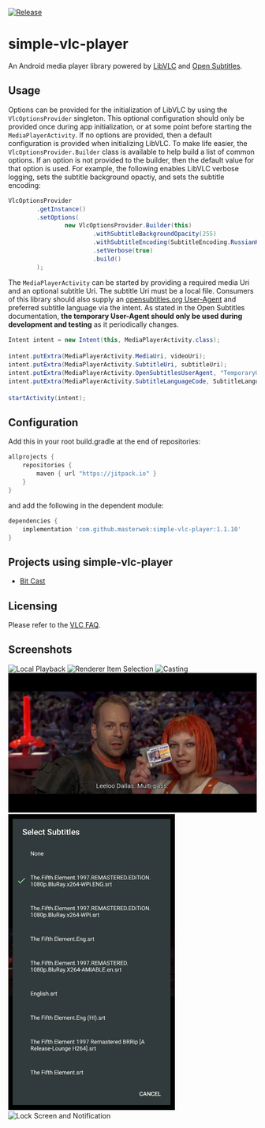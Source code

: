 [![Release](https://jitpack.io/v/masterwok/simple-vlc-player.svg)](https://jitpack.io/#masterwok/simple-vlc-player)

# simple-vlc-player
An Android media player library powered by [LibVLC](https://wiki.videolan.org/LibVLC/) and [Open Subtitles](http://trac.opensubtitles.org/projects/opensubtitles/wiki/DevReadFirst).

## Usage

Options can be provided for the initialization of LibVLC by using the ```VlcOptionsProvider``` singleton. This optional configuration should only be provided once during app initialization, or at some point before starting the ```MediaPlayerActivity```. If no options are provided, then a default configuration is provided when initializing LibVLC. To make life easier, the ```VlcOptionsProvider.Builder``` class is available to help build a list of common options. If an option is not provided to the builder, then the default value for that option is used. For example, the following enables LibVLC verbose logging, sets the subtitle background opactiy, and sets the subtitle encoding:

```java
VlcOptionsProvider
        .getInstance()
        .setOptions(
                new VlcOptionsProvider.Builder(this)
                        .withSubtitleBackgroundOpacity(255)
                        .withSubtitleEncoding(SubtitleEncoding.RussianKOI8R)
                        .setVerbose(true)
                        .build()
        );
```

The ```MediaPlayerActivity``` can be started by providing a required media Uri and an optional subtitle Uri. The subtitle Uri must be a local file. Consumers of this library should also supply an [opensubtitles.org User-Agent](http://trac.opensubtitles.org/projects/opensubtitles/wiki/DevReadFirst) and preferred subtitle language via the intent. As stated in the Open Subtitles documentation, **the temporary User-Agent should only be used during development and testing** as it periodically changes.

```java
Intent intent = new Intent(this, MediaPlayerActivity.class);

intent.putExtra(MediaPlayerActivity.MediaUri, videoUri);
intent.putExtra(MediaPlayerActivity.SubtitleUri, subtitleUri);
intent.putExtra(MediaPlayerActivity.OpenSubtitlesUserAgent, "TemporaryUserAgent")
intent.putExtra(MediaPlayerActivity.SubtitleLanguageCode, SubtitleLanguage.Russian)

startActivity(intent);
```

## Configuration

Add this in your root build.gradle at the end of repositories:
```gradle
allprojects {
    repositories {
        maven { url "https://jitpack.io" }
    }
}
```
and add the following in the dependent module:

```gradle
dependencies {
    implementation 'com.github.masterwok:simple-vlc-player:1.1.10'
}
```

## Projects using simple-vlc-player
- [Bit Cast](https://play.google.com/store/apps/details?id=com.masterwok.bitcast)

## Licensing

Please refer to the [VLC FAQ](https://wiki.videolan.org/Frequently_Asked_Questions/#May_I_redistribute_libVLC_in_my_application.3F).

## Screenshots

![Local Playback](/sample/screenshots/localPlayback.jpg?raw=true "Local Playback")
![Renderer Item Selection](/sample/screenshots/rendererItemSelection.jpg?raw=true "Renderer Item Selection")
![Casting](/sample/screenshots/casting.jpg?raw=true "Casting")
![Subtitles](/sample/screenshots/subtitles.jpg?raw=true "Subtitles")
<img src="/sample/screenshots/subtitleSelection.jpg?raw=true" height="600" title="Subtitle Selection Dialog">
<img src="/sample/screenshots/lockScreenAndNotification.jpg?raw=true" height="600" title="Lock Screen and Notification">

